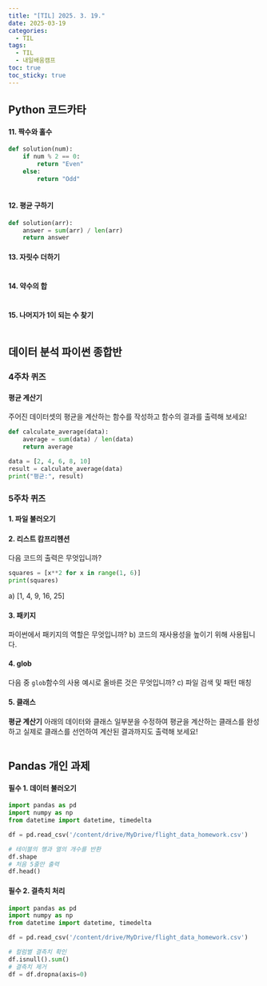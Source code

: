 ```yaml
---
title: "[TIL] 2025. 3. 19."
date: 2025-03-19
categories:
  - TIL
tags:
  - TIL
  - 내일배움캠프
toc: true
toc_sticky: true
---
```

## Python 코드카타

#### 11. 짝수와 홀수
```python
def solution(num):
    if num % 2 == 0:
        return "Even"
    else:
        return "Odd"
    
```

#### 12. 평균 구하기
```python
def solution(arr):
    answer = sum(arr) / len(arr)
    return answer 
```

#### 13. 자릿수 더하기
```python

```

#### 14. 약수의 합
```python

```

#### 15. 나머지가 1이 되는 수 찾기
```python

```


## 데이터 분석 파이썬 종합반

### 4주차 퀴즈
#### 평균 계산기

주어진 데이터셋의 평균을 계산하는 함수를 작성하고 함수의 결과를 출력해 보세요!
```python
def calculate_average(data):
	average = sum(data) / len(data)
	return average

data = [2, 4, 6, 8, 10]
result = calculate_average(data)
print("평균:", result)
```

### 5주차 퀴즈
#### 1. 파일 불러오기

#### 2. 리스트 캄프리헨션
다음 코드의 출력은 무엇입니까?
```python
squares = [x**2 for x in range(1, 6)]
print(squares)
```
a) \[1, 4, 9, 16, 25]

#### 3. 패키지
 파이썬에서 패키지의 역할은 무엇입니까?
 b) 코드의 재사용성을 높이기 위해 사용됩니다.
 
#### 4. glob
다음 중 ```glob```함수의 사용 예시로 올바른 것은 무엇입니까?
c) 파일 검색 및 패턴 매칭

#### 5. 클래스

**평균 계산기**
아래의 데이터와 클래스 일부분을 수정하여 평균을 계산하는 클래스를 완성하고 실제로 클래스를 선언하여 계산된 결과까지도 출력해 보세요!

```python

```


## Pandas 개인 과제

#### 필수 1. 데이터 불러오기
```python
import pandas as pd
import numpy as np
from datetime import datetime, timedelta

df = pd.read_csv('/content/drive/MyDrive/flight_data_homework.csv')

# 테이블의 행과 열의 개수를 반환
df.shape
# 처음 5줄만 출력
df.head()
```

#### 필수 2. 결측치 처리
```python
import pandas as pd
import numpy as np
from datetime import datetime, timedelta

df = pd.read_csv('/content/drive/MyDrive/flight_data_homework.csv')

# 컬럼별 결측치 확인
df.isnull().sum()
# 결측치 제거
df = df.dropna(axis=0)
```
